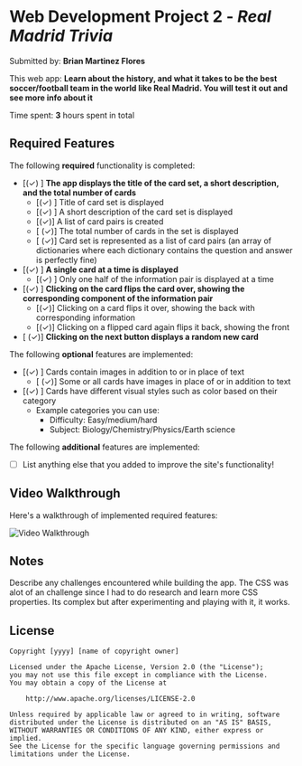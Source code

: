 # Web Development Project 2 - *Real Madrid Trivia*

Submitted by: **Brian Martinez Flores**

This web app: **Learn about the history, and what it takes to be the best soccer/football team in the world like Real Madrid. You will test it out and see more info about it**

Time spent: **3** hours spent in total

## Required Features

The following **required** functionality is completed:


- [(✓) ] **The app displays the title of the card set, a short description, and the total number of cards**
  - [(✓) ] Title of card set is displayed 
  - [(✓) ] A short description of the card set is displayed 
  - [(✓)] A list of card pairs is created
  - [ (✓)] The total number of cards in the set is displayed 
  - [ (✓)] Card set is represented as a list of card pairs (an array of dictionaries where each dictionary contains the question and answer is perfectly fine)
- [(✓) ] **A single card at a time is displayed**
  - [(✓) ] Only one half of the information pair is displayed at a time
- [(✓) ] **Clicking on the card flips the card over, showing the corresponding component of the information pair**
  - [(✓)] Clicking on a card flips it over, showing the back with corresponding information 
  - [(✓)] Clicking on a flipped card again flips it back, showing the front
- [ (✓)] **Clicking on the next button displays a random new card**

The following **optional** features are implemented:

- [(✓) ] Cards contain images in addition to or in place of text
  - [ (✓)] Some or all cards have images in place of or in addition to text
- [(✓) ] Cards have different visual styles such as color based on their category
  - Example categories you can use:
    - Difficulty: Easy/medium/hard
    - Subject: Biology/Chemistry/Physics/Earth science

The following **additional** features are implemented:

* [ ] List anything else that you added to improve the site's functionality!

## Video Walkthrough

Here's a walkthrough of implemented required features:

<img src='https://imgur.com/a/5B7Uvx3.gif' title='Video Walkthrough' width='' alt='Video Walkthrough' />


## Notes

Describe any challenges encountered while building the app.
The CSS was alot of an challenge since I had to do research and learn more CSS properties. Its complex but after experimenting and playing with it, it works.

## License

    Copyright [yyyy] [name of copyright owner]

    Licensed under the Apache License, Version 2.0 (the "License");
    you may not use this file except in compliance with the License.
    You may obtain a copy of the License at

        http://www.apache.org/licenses/LICENSE-2.0

    Unless required by applicable law or agreed to in writing, software
    distributed under the License is distributed on an "AS IS" BASIS,
    WITHOUT WARRANTIES OR CONDITIONS OF ANY KIND, either express or implied.
    See the License for the specific language governing permissions and
    limitations under the License.